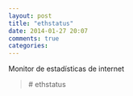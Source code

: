 ```yaml
---
layout: post
title: "ethstatus"
date: 2014-01-27 20:07
comments: true
categories: 
---
```

Monitor de estadísticas de internet

>\# ethstatus

